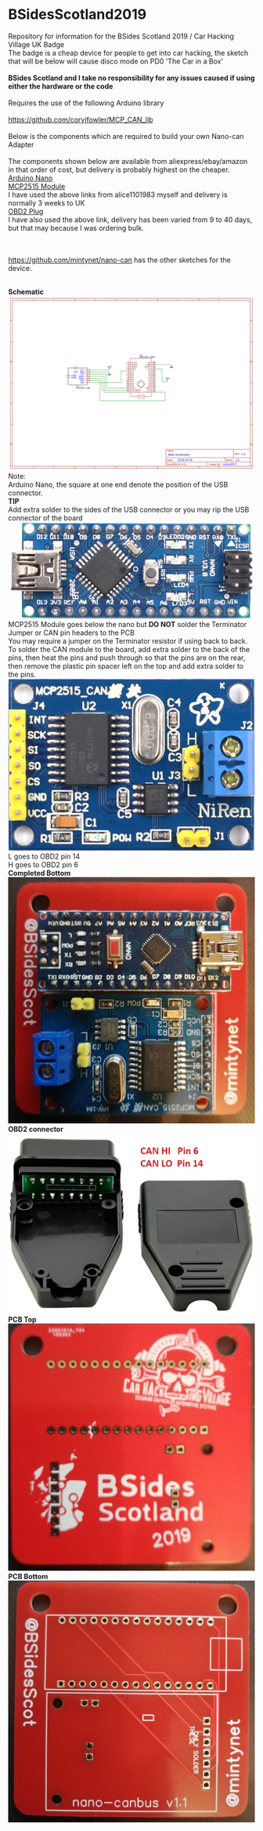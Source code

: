 # BSidesScotland2019
Repository for information for the BSides Scotland 2019 / Car Hacking Village UK Badge
<br>The badge is a cheap device for people to get into car hacking, the sketch that will be below will cause disco mode on PD0 'The Car in a Box'
<br><br><b>BSides Scotland and I take no responsibility for any issues caused if using either the hardware or the code</b>
<br><br>Requires the use of the following Arduino library
<br><br>https://github.com/coryjfowler/MCP_CAN_lib
<br><br>Below is the components which are required to build your own Nano-can Adapter
<br><br>The components shown below are available from aliexpress/ebay/amazon in that order of cost, but delivery is probably highest on the cheaper.
<br>[Arduino Nano](https://www.ebay.co.uk/itm/USB-Nano-V3-0-ATMEGA328P-CH340G-5V-16M-Micro-Controller-Board-For-Arduino/201649419996)
<br>[MCP2515 Module](https://www.ebay.co.uk/itm/For-Arduino-MCP2515-CAN-Bus-Module-TJA1050-Receiver-SPI-Module/311520457612)
<br>I have used the above links from alice1101983 myself and delivery is normally 3 weeks to UK
<br>[OBD2 Plug](https://www.aliexpress.com/item/Car-Diagnostic-Tool-OBD-Male-Plug-16Pin-OBD2-Connector-OBD-2-16-Pin-OBD-II-Adaptor/32790225414.html)
<br>I have also used the above link, delivery has been varied from 9 to 40 days, but that may because I was ordering bulk.

<br><br>https://github.com/mintynet/nano-can has the other sketches for the device.

<br><b>Schematic</b>
![PCB Schematic](Schematic_nano-can-pcb.png)
Note:
<br>Arduino Nano, the square at one end denote the position of the USB connector.
<br><b>TIP</b><br>Add extra solder to the sides of the USB connector or you may rip the USB connector of the board
![Arduino Nano](arduino-nano.jpg)
<br>MCP2515 Module goes below the nano but <b>DO NOT</b> solder the Terminator Jumper or CAN pin headers to the PCB
<br>You may require a jumper on the Terminator resistor if using back to back.
<br>To solder the CAN module to the board, add extra solder to the back of the pins, then heat the pins and push through so that the pins are on the rear, then remove the plastic pin spacer left on the top and add extra solder to the pins.
![MCP2515](mcp2515.JPG)
<br>L goes to OBD2 pin 14
<br>H goes to OBD2 pin 6
<br><b>Completed Bottom</b>
![Completed BOTTOM](bottom-complete.jpg)
<br><b>OBD2 connector</b>
![OBD2 connector](obd2-connector.jpg)
<br><b>PCB Top</b><br>
![PCB TOP](top-pcb.jpg)
<br><b>PCB Bottom</b><br>
![PCB BOTTOM](bottom-pcb.jpg)
